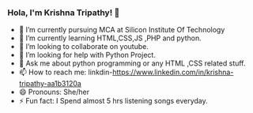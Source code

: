 ### Hola, I'm Krishna Tripathy! 👋
- 🔭 I’m currently pursuing  MCA at Silicon Institute Of Technology
- 🌱 I’m currently learning  HTML,CSS,JS ,PHP and python.
- 👯 I’m looking to collaborate on youtube.
- 🤔 I’m looking for help with Python Project.
- 💬 Ask me about python programming or any HTML ,CSS  related stuff.
- 📫 How to reach me: linkdin-https://www.linkedin.com/in/krishna-tripathy-aa1b3120a
- 😄 Pronouns: She/her
- ⚡ Fun fact: I Spend almost 5 hrs listening songs everyday.

